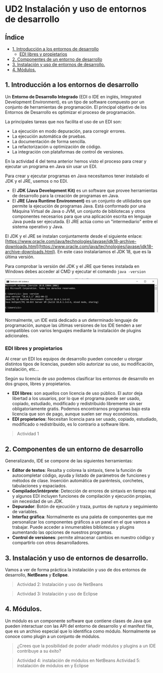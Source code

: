 # UD2 Instalación y uso de entornos de desarrollo

## Índice

  - [1. Introducción a los entornos de desarrollo](#1-introducción-a-los-entornos-de-desarrollo)
    - [EDI libres y propietarios](#edi-libres-y-propietarios)
  - [2. Componentes de un entorno de desarrollo](#2-componentes-de-un-entorno-de-desarrollo)
  - [3. Instalación y uso de entornos de desarrollo.](#3-instalación-y-uso-de-entornos-de-desarrollo)
  - [4. Módulos.](#4-módulos)


## 1. Introducción a los entornos de desarrollo

Un **Entorno de Desarrollo Integrado** (EDI o IDE en inglés, Integrated Development Environment), es un tipo de software compuesto por un conjunto de herramientas de programación. El principal objetivo de los Entornos de Desarrollo es optimizar el proceso de programación.

La principales tareas que nos facilita el uso de un EDI son:
- La ejecución en modo depuración, para corregir errores.
- La ejecución automática de pruebas.
- La documentación de forma sencilla.
- La refactorización u optimización de código.
- La integración con plataformas de control de versiones.

En la actividad 4 del tema anterior hemos visto el proceso para crear y ejecutar un programa en Java sin usar un EDI.

Para crear y ejecutar programas en Java necesitamos tener instalado el JDK y el JRE, usemos o no EDI.
- El **JDK (Java Development Kit)** es un software que provee herramientas de desarrollo para la creación de programas en Java.
- El **JRE (Java Runtime Environment)** es un conjunto de utilidades que permite la ejecución de programas Java. Está conformado por una Máquina Virtual de Java o JVM, un conjunto de bibliotecas y otros componentes necesarios para que una aplicación escrita en lenguaje Java pueda ser ejecutada. El JRE actúa como un "intermediario" entre el sistema operativo y Java.

El JDK y el JRE se instalan conjuntamente desde el siguiente enlace: [https://www.oracle.com/java/technologies/javase/jdk18-archive-downloads.html](https://www.oracle.com/java/technologies/javase/jdk18-archive-downloads.html). En este caso instalaríamos el JDK 18, que es la última versión.

Para comprobar la versión del JDK y el JRE que tienes instalada en Windows debes acceder al CMD y ejecutar el comando `java -version`

![Java version](img/ComprobarJDK.png)

Normalmente, un IDE está dedicado a un determinado lenguaje de programación, aunque las últimas versiones de los IDE tienden a ser compatibles con varios lenguajes mediante la instalación de plugins adicionales.

### EDI libres y propietarios
Al crear un EDI los equipos de desarrollo pueden conceder u otorgar distintos tipos de licencias, pueden sólo autorizar su uso, su modificación, instalación, etc...

Según su licencia de uso podemos clasificar los entornos de desarrollo en dos grupos, libres y propietarios.
- **EDI libres**: son aquellos con licencia de uso público. El autor deja libertad a los usuarios, por lo que el programa puede ser usado, copiado, estudiado, modificado y redistribuido libremente sin ser obligatoriamente gratis. Podemos encontrarnos programas bajo esta licencia que son de pago, aunque suelen ser muy económicos.
- **EDI propietarios**: Necesitan licencia para ser usado, copiado, estudiado, modificado o redistribuido, es lo contrario a software libre. 

> Actividad 1

## 2. Componentes de un entorno de desarrollo


Generalizando, IDE se compone de las siguientes herramientas:
- **Editor de textos**: Resalta y colorea la sintaxis, tiene la función de autocompletar código, ayuda y listado de parámetros de funciones y métodos de clase. Inserción automática de paréntesis, corchetes, tabulaciones y espaciados.
- **Compilador/intérprete**: Detección de errores de sintaxis en tiempo real y algunos EDI incluyen funciones de compilación y ejecución propias, sin necesidad de un JDK.
- **Depurador**: Botón de ejecución y traza, puntos de ruptura y seguimiento de variables.
- **Interfaz gráfica**: Normalmente es una paleta de componentes que me personalizar los componentes gráficos a un panel en el que vamos a trabajar. Puede acceder a innumerables bibliotecas y plugins aumentando las opciones de nuestros programas.
- **Control de versiones**: permite almacenar cambios en nuestro código y compartirlo con otros desarrolladores.

## 3. Instalación y uso de entornos de desarrollo.

Vamos a ver de forma práctica la instalación y uso de dos entornos de desarrollo, **NetBeans** y **Eclipse**. 

> Actividad 2: Instalación y uso de NetBeans

> Actividad 3: Instalación y uso de Eclipse 

## 4. Módulos. 

Un módulo es un componente software que contiene clases de Java que pueden interactuar con las API del entorno de desarrollo y el manifest file, que es un archivo especial que lo identifica como módulo. 
Normalmente se conoce como plugin a un conjunto de módulos.

> ¿Crees que la posibilidad de poder añadir módulos y plugins a un IDE contribuye a su éxito?

> Actividad 4: instalación de módulos en NetBeans 
> Actividad 5: instalación de módulos en  y Eclipse